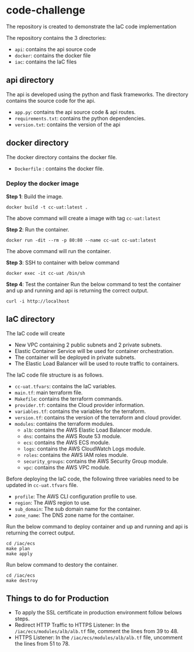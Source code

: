 # code-challenge
The repository is created to demonstrate the IaC code implementation

The repository contains the 3 directories:

  * `api`: contains the api source code
  * `docker`: contains the docker file
  * `iac`: contains the IaC files

## api directory
The api is developed using the python and flask frameworks. The directory contains the source code for the api.

  * `app.py`: contains the api source code & api routes.
  * `requirements.txt`: contains the python dependencies.
  * `version.txt`: contains the version of the api

## docker directory
The docker directory contains the docker file.

  * `Dockerfile` : contains the docker file.

### Deploy the docker image 
**Step 1**: Build the image.
  ```
  docker build -t cc-uat:latest .
  ```
The above command will create a image with tag `cc-uat:latest`

**Step 2**: Run the container.
  ```
  docker run -dit --rm -p 80:80 --name cc-uat cc-uat:latest
  ```
The above command will run the container.


**Step 3**: SSH to container with below command
  ```
  docker exec -it cc-uat /bin/sh
  ```

**Step 4**: Test the container
Run the below command to test the container and up and running and api is returning the correct output.
  ```
  curl -i http://localhost
  ```

## IaC directory
The IaC code will create 
* New VPC containing 2 public subnets and 2 private subnets. 
* Elastic Container Service will be used for container orchestration.
* The container will be deployed in private subnets.
* The Elastic Load Balancer will be used to route traffic to containers.

The IaC code file structure is as follows.

  * `cc-uat.tfvars`: contains the IaC variables.
  * `main.tf`: main terraform file.
  * `Makefile`: contains the terraform commands.
  * `provider.tf`: contains the Cloud provider information.
  * `variables.tf`: contains the variables for the terraform.
  * `version.tf`: contains the version of the terraform and cloud provider.
  * `modules`: contains the terraform modules.
    * `alb`: contains the AWS Elastic Load Balancer module.
    * `dns`: contains the AWS Route 53 module.
    * `ecs`: contains the AWS ECS module.
    * `logs`: contains the AWS CloudWatch Logs module.
    * `roles`: contains the AWS IAM roles module.
    * `security_groups`: contains the AWS Security Group module.
    * `vpc`: contains the AWS VPC module.
    
Before deploying the IaC code, the following three variables need to be updated in `cc-uat.tfvars` file.
  * `profile`:  The AWS CLI configuration profile to use.
  * `region`: The AWS region to use.
  * `sub_domain`: The sub domain name for the container.
  * `zone_name`: The DNS zone name for the container.
  
Run the below command to deploy container and up and running and api is returning the correct output.
  ```
  cd /iac/ecs
  make plan
  make apply
  ```

Run below command to destory the container.
  ```
  cd /iac/ecs
  make destroy
  ```

## Things to do for Production 
  * To apply the SSL certificate in production environment follow belows steps.
  * Redirect HTTP Traffic to HTTPS Listener: In the `/iac/ecs/modules/alb/alb.tf` file, comment the lines from 39 to 48.
  * HTTPS Listener: In the `/iac/ecs/modules/alb/alb.tf` file, uncomment the lines from 51 to 78.
